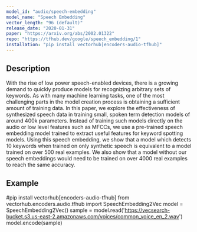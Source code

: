 ```yaml
---
model_id: "audio/speech-embedding"
model_name: "Speech Embedding" 
vector_length: "96 (default)"
release_date: "2020-01-31"
paper: "https://arxiv.org/abs/2002.01322"
repo: "https://tfhub.dev/google/speech_embedding/1"
installation: "pip install vectorhub[encoders-audio-tfhub]"
---
```


## Description

With the rise of low power speech-enabled devices, there is a growing demand to quickly produce models for recognizing arbitrary 
sets of keywords. As with many machine learning tasks, one of the most challenging parts in the model creation process is obtaining
a sufficient amount of training data. In this paper, we explore the effectiveness of synthesized speech data in training small, 
spoken term detection models of around 400k parameters. Instead of training such models directly on the audio or low level features
such as MFCCs, we use a pre-trained speech embedding model trained to extract useful features for keyword spotting models. Using this 
speech embedding, we show that a model which detects 10 keywords when trained on only synthetic speech is equivalent to a model trained 
on over 500 real examples. We also show that a model without our speech embeddings would need to be trained on over 4000 real examples to 
reach the same accuracy.

## Example

#pip install vectorhub[encoders-audio-tfhub]
from vectorhub.encoders.audio.tfhub import SpeechEmbedding2Vec
model = SpeechEmbedding2Vec()
sample = model.read('https://vecsearch-bucket.s3.us-east-2.amazonaws.com/voices/common_voice_en_2.wav')
model.encode(sample)
